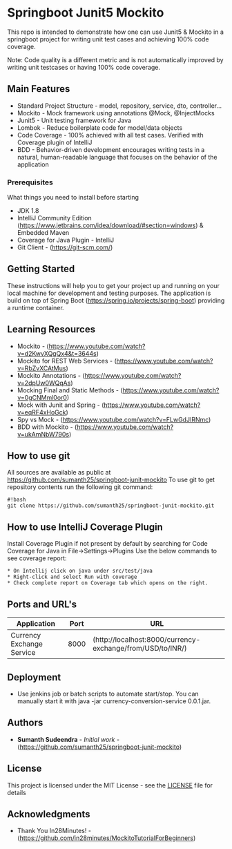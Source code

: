 # Springboot Junit5 Mockito
This repo is intended to demonstrate how one can use Junit5 & Mockito in a springboot project for writing unit test cases and achieving 100% code coverage. 

Note: Code quality is a different metric and is not automatically improved by writing unit testcases or having 100% code coverage.

## Main Features

* Standard Project Structure - model, repository, service, dto, controller...
* Mockito - Mock framework using annotations @Mock, @InjectMocks
* Junit5 - Unit testing framework for Java
* Lombok - Reduce boilerplate code for model/data objects
* Code Coverage - 100% achieved with all test cases. Verified with Coverage plugin of IntelliJ
* BDD - Behavior-driven development encourages writing tests in a natural, human-readable language that focuses on the behavior of the application

### Prerequisites

What things you need to install before starting

* JDK 1.8
* IntelliJ Community Edition (https://www.jetbrains.com/idea/download/#section=windows) & Embedded Maven
* Coverage for Java Plugin - IntelliJ
* Git Client - (https://git-scm.com/)

## Getting Started

These instructions will help you to get your project up and running on your local machine for development and testing purposes. The application is build on top of Spring Boot (https://spring.io/projects/spring-boot) providing a runtime container. 

## Learning Resources

* Mockito - (https://www.youtube.com/watch?v=d2KwvXQgQx4&t=3644s)
* Mockito for REST Web Services - (https://www.youtube.com/watch?v=RbZvXCAtMus)
* Mockito Annotations - (https://www.youtube.com/watch?v=2dpUw0WQqAs)
* Mocking Final and Static Methods - (https://www.youtube.com/watch?v=0gCNMml0or0)
* Mock with Junit and Spring - (https://www.youtube.com/watch?v=eqRF4xHoGck)
* Spy vs Mock - (https://www.youtube.com/watch?v=FLwGdJIRNmc)
* BDD with Mockito - (https://www.youtube.com/watch?v=ukAmNbW790s)

## How to use git ##

All sources are available as public at https://github.com/sumanth25/springboot-junit-mockito
To use git to get repository contents run the following git command:

```
#!bash
git clone https://github.com/sumanth25/springboot-junit-mockito.git
```

## How to use IntelliJ Coverage Plugin ##

Install Coverage Plugin if not present by default by searching for Code Coverage for Java in File->Settings->Plugins
Use the below commands to see coverage report:

```
* On Intellij click on java under src/test/java
* Right-click and select Run with coverage
* Check complete report on Coverage tab which opens on the right.
```

## Ports and URL's

|     Application       |     Port          |     URL     |
| ------------- | ------------- | ------------------------ |
| Currency Exchange Service | 8000  | (http://localhost:8000/currency-exchange/from/USD/to/INR/) |

## Deployment

* Use jenkins job or batch scripts to automate start/stop. You can manually start it with java -jar currency-conversion-service 0.0.1.jar. 


## Authors

* **Sumanth Sudeendra**  - *Initial work* - (https://github.com/sumanth25/springboot-junit-mockito)

## License

This project is licensed under the MIT License - see the [LICENSE](LICENSE) file for details

## Acknowledgments

* Thank You In28Minutes! - (https://github.com/in28minutes/MockitoTutorialForBeginners)
